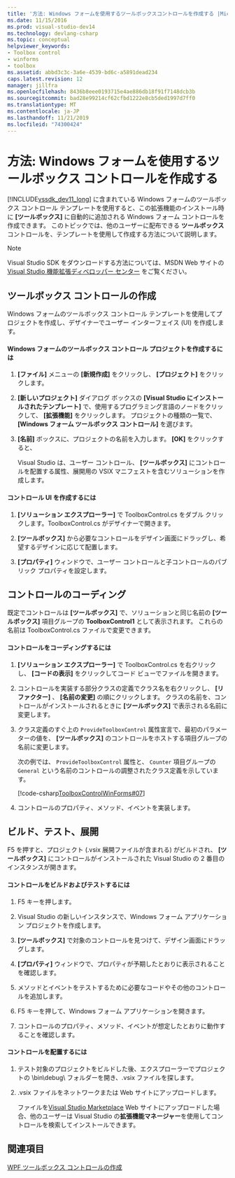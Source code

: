 ```yaml
---
title: '方法: Windows フォームを使用するツールボックスコントロールを作成する |Microsoft Docs'
ms.date: 11/15/2016
ms.prod: visual-studio-dev14
ms.technology: devlang-csharp
ms.topic: conceptual
helpviewer_keywords:
- Toolbox control
- winforms
- toolbox
ms.assetid: abbd3c3c-3a6e-4539-bd6c-a5891dead234
caps.latest.revision: 12
manager: jillfra
ms.openlocfilehash: 8436b8eee0193715e4ae886db18f91f7148dcb3b
ms.sourcegitcommit: bad28e99214cf62cfbd1222e8cb5ded1997d7ff0
ms.translationtype: MT
ms.contentlocale: ja-JP
ms.lasthandoff: 11/21/2019
ms.locfileid: "74300424"
---
```

# <a name="how-to-create-a-toolbox-control-that-uses-windows-forms"></a>方法: Windows フォームを使用するツールボックス コントロールを作成する
[!INCLUDE[vssdk_dev11_long](../includes/vssdk-dev11-long-md.md)] に含まれている Windows フォームのツールボックス コントロール テンプレートを使用すると、この拡張機能のインストール時に **[ツールボックス]** に自動的に追加される Windows フォーム コントロールを作成できます。 このトピックでは、他のユーザーに配布できる **ツールボックス** コントロールを、テンプレートを使用して作成する方法について説明します。  
  
> [!NOTE]
> Visual Studio SDK をダウンロードする方法については、MSDN Web サイトの [Visual Studio 機能拡張ディベロッパー センター](https://go.microsoft.com/fwlink/?linkid=121964) をご覧ください。  
  
## <a name="creating-a-toolbox-control"></a>ツールボックス コントロールの作成  
 Windows フォームのツールボックス コントロール テンプレートを使用してプロジェクトを作成し、デザイナーでユーザー インターフェイス (UI) を作成します。  
  
#### <a name="to-create-a-windows-forms-toolbox-control-project"></a>Windows フォームのツールボックス コントロール プロジェクトを作成するには  
  
1. **[ファイル]** メニューの **[新規作成]** をクリックし、 **[プロジェクト]** をクリックします。  
  
2. **[新しいプロジェクト]** ダイアログ ボックスの **[Visual Studio にインストールされたテンプレート]** で、使用するプログラミング言語のノードをクリックして、 **[拡張機能]** をクリックします。 プロジェクトの種類の一覧で、 **[Windows フォーム ツールボックス コントロール]** を選びます。  
  
3. **[名前]** ボックスに、プロジェクトの名前を入力します。 **[OK]** をクリックすると、  
  
     Visual Studio は、ユーザー コントロール、 **[ツールボックス]** にコントロールを配置する属性、展開用の VSIX マニフェストを含むソリューションを作成します。  
  
#### <a name="to-build-the-control-ui"></a>コントロール UI を作成するには  
  
1. **[ソリューション エクスプローラー]** で ToolboxControl.cs をダブル クリックします。ToolboxControl.cs がデザイナーで開きます。  
  
2. **[ツールボックス]** から必要なコントロールをデザイン画面にドラッグし、希望するデザインに応じて配置します。  
  
3. **[プロパティ]** ウィンドウで、ユーザー コントロールと子コントロールのパブリック プロパティを設定します。  
  
## <a name="coding-the-control"></a>コントロールのコーディング  
 既定でコントロールは **[ツールボックス]** で、ソリューションと同じ名前の **[ツールボックス]** 項目グループの **ToolboxControl1** として表示されます。 これらの名前は ToolboxControl.cs ファイルで変更できます。  
  
#### <a name="to-code-the-control"></a>コントロールをコーディングするには  
  
1. **[ソリューション エクスプローラー]** で ToolboxControl.cs を右クリックし、 **[コードの表示]** をクリックしてコード ビューでファイルを開きます。  
  
2. コントロールを実装する部分クラスの定義でクラス名を右クリックし、 **[リファクター]** 、 **[名前の変更]** の順にクリックします。 クラスの名前を、コントロールがインストールされるときに **[ツールボックス]** で表示される名前に変更します。  
  
3. クラス定義のすぐ上の `ProvideToolboxControl` 属性宣言で、最初のパラメーターの値を、 **[ツールボックス]** のコントロールをホストする項目グループの名前に変更します。  
  
     次の例では、 `ProvideToolboxControl` 属性と、 `Counter` 項目グループの `General` という名前のコントロールの調整されたクラス定義を示しています。  
  
     [!code-csharp[ToolboxControlWinForms#07](../snippets/csharp/VS_Snippets_VSSDK/toolboxcontrolwinforms/cs/toolboxcontrol.cs#07)]  
  
4. コントロールのプロパティ、メソッド、イベントを実装します。  
  
## <a name="building-testing-and-deployment"></a>ビルド、テスト、展開  
 F5 を押すと、プロジェクト (.vsix 展開ファイルが含まれる) がビルドされ、 **[ツールボックス]** にコントロールがインストールされた Visual Studio の 2 番目のインスタンスが開きます。  
  
#### <a name="to-build-and-test-the-control"></a>コントロールをビルドおよびテストするには  
  
1. F5 キーを押します。  
  
2. Visual Studio の新しいインスタンスで、Windows フォーム アプリケーション プロジェクトを作成します。  
  
3. **[ツールボックス]** で対象のコントロールを見つけて、デザイン画面にドラッグします。  
  
4. **[プロパティ]** ウィンドウで、プロパティが予期したとおりに表示されることを確認します。  
  
5. メソッドとイベントをテストするために必要なコードやその他のコントロールを追加します。  
  
6. F5 キーを押して、Windows フォーム アプリケーションを開きます。  
  
7. コントロールのプロパティ、メソッド、イベントが想定したとおりに動作することを確認します。  
  
#### <a name="to-deploy-the-control"></a>コントロールを配置するには  
  
1. テスト対象のプロジェクトをビルドした後、エクスプローラーでプロジェクトの \bin\debug\ フォルダーを開き、.vsix ファイルを探します。  
  
2. .vsix ファイルをネットワークまたは Web サイトにアップロードします。  
  
     ファイルを[Visual Studio Marketplace](https://marketplace.visualstudio.com/) Web サイトにアップロードした場合、他のユーザーは Visual Studio の**拡張機能マネージャー**を使用してコントロールを検索してインストールできます。  
  
## <a name="see-also"></a>関連項目  
 [WPF ツールボックス コントロールの作成](../extensibility/creating-a-wpf-toolbox-control.md)